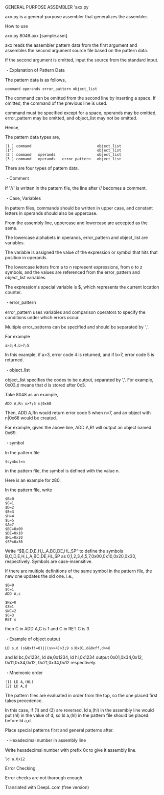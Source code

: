 GENERAL PURPOSE ASSEMBLER 'axx.py

axx.py is a general-purpose assembler that generalizes the assembler.

How to use

axx.py 8048.axx [sample.asm].

axx reads the assembler pattern data from the first argument and assembles the second argument source file based on the pattern data.

If the second argument is omitted, input the source from the standard input.

・Explanation of Pattern Data

The pattern data is as follows,

```
command operands error_pattern object_list 
```

The command can be omitted from the second line by inserting a space. If omitted, the command of the previous line is used.

command must be specified except for a space, operands may be omitted, error_pattern may be omitted, and object_list may not be omitted.

Hence,

The pattern data types are,

```
(1 ) command                              object_list
(1')                                      object_list
(2 ) command   operands                   object_list
(3 ) command   operands   error_pattern   object_list
```

There are four types of pattern data.

・Comment

If '//' is written in the pattern file, the line after // becomes a comment.

・Case, Variables

In pattern files, commands should be written in upper case, and constant letters in operands should also be uppercase.

From the assembly line, uppercase and lowercase are accepted as the same.

The lowercase alphabets in operands, error_pattern and object_list are variables.

The variable is assigned the value of the expression or symbol that hits that position in operands.

The lowercase letters from a to n represent expressions, from o to z symbols, and the values are referenced from the error_pattern and object_list variables.

The expression's special variable is $, which represents the current location counter.

・error_pattern

error_pattern uses variables and comparison operators to specify the conditions under which errors occur.

Multiple error_patterns can be specified and should be separated by ','.

For example

```
a>3;4,b>7;5
```

In this example, if a>3, error code 4 is returned, and if b>7, error code 5 is returned.

・object_list

object_list specifies the codes to be output, separated by ','. For example, 0x03,d means that d is stored after 0x3.

Take 8048 as an example,

```
ADD A,Rn n>7;5 n|0x68
```

Then, ADD A,Rn would return error code 5 when n>7, and an object with n|0x68 would be created.

For example, given the above line, ADD A,R1 will output an object named 0x69.

・symbol

In the pattern file

```
$symbol=n
```

in the pattern file, the symbol is defined with the value n.

Here is an example for z80.

In the pattern file, write

```
$B=0
$C=1
$D=2
$E=3
$H=4
$L=5
$A=7
$BC=0x00
$DE=0x10
$HL=0x20
$SP=0x30
```

Write “$B,C,D,E,H,L,A,BC,DE,HL,SP” to define the symbols B,C,D,E,H,L,A,BC,DE,HL,SP as 0,1,2,3,4,5,7,0x00,0x10,0x20,0x30, respectively. Symbols are case-insensitive.

If there are multiple definitions of the same symbol in the pattern file, the new one updates the old one. I.e.,

```
$B=0
$C=1
ADD A,s

$NZ=0
$Z=1
$NC=2
$C=3
RET s
```

then C in ADD A,C is 1 and C in RET C is 3.

・Example of object output

```
LD s,d (s&0xf!=0)||(s>>4)>3;9 s|0x01,d&0xff,d>>8
```

and ld bc,0x1234, ld de,0x1234, ld hl,0x1234 output 0x01,0x34,0x12, 0x11,0x34,0x12, 0x21,0x34,0x12 respectively.

・Mnemonic order

```
(1) LD A,(HL)
(2) LD A,d
```

The pattern files are evaluated in order from the top, so the one placed first takes precedence.

In this case, if (1) and (2) are reversed, ld a,(hl) in the assembly line would put (hl) in the value of d, so ld a,(hl) in the pattern file should be placed before ld a,d.

Place special patterns first and general patterns after.

・Hexadecimal number in assembly line

Write hexadecimal number with prefix 0x to give it assembly line.

```
ld a,0x12
```

Error Checking

Error checks are not thorough enough.


Translated with DeepL.com (free version)
